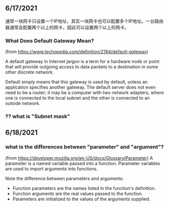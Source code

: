 ## 6/17/2021
通常一块网卡只设置一个IP地址，其实一块网卡也可以配置多个IP地址。一台路由器通常会配置两个以上的网卡，因此可以设置两个以上的网卡。

### What Does Default Gateway Mean?
(from https://www.techopedia.com/definition/2184/default-gateway) 

A default gateway in Internet jargon is a term for a hardware node or point that will provide outgoing access to data packets to a destination in some other discrete network.

Default simply means that this gateway is used by default, unless an application specifies another gateway. The default server does not even need to be a router; it may be a computer with two network adapters, where one is connected to the local subnet and the other is connected to an outside network.

### ?? what is "Subnet mask"

## 6/18/2021
### what is the differences between "parameter" and "argument"?
(from https://developer.mozilla.org/en-US/docs/Glossary/Parameter)
A parameter is a named variable passed into a function. Parameter variables are used to import arguments into functions.

Note the difference between parameters and arguments:

- Function parameters are the names listed in the function's definition.
- Function arguments are the real values passed to the function.
- Parameters are initialized to the values of the arguments supplied.
